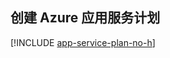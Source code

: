 ## 创建 Azure 应用服务计划
<a id="create-an-azure-app-service-plan" class="xliff"></a>

[!INCLUDE [app-service-plan-no-h](app-service-web-create-app-service-plan-no-h.md)]
